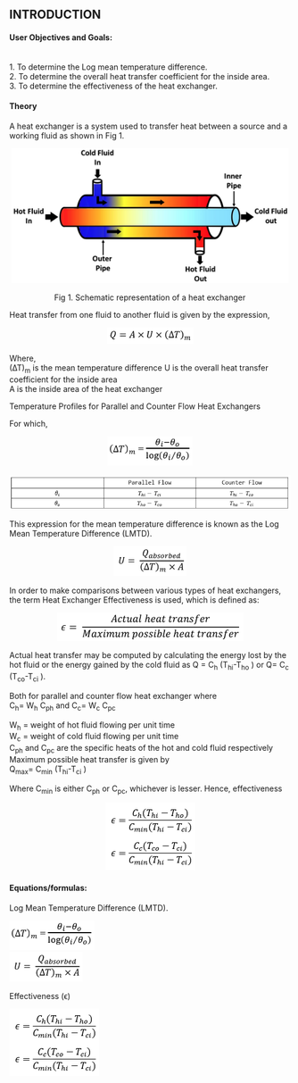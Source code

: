 ## INTRODUCTION<br>

#### User Objectives and Goals:
<br>
1. To determine the Log mean temperature difference.
<br>
2. To determine the  overall heat transfer coefficient for the inside area.
<br>
3. To determine the effectiveness of the heat exchanger.

<br>

#### Theory

A heat exchanger is a system used to transfer heat between a source and a working fluid as shown in Fig 1.
<center>

![alt text](images/1.png)<br>

Fig 1. Schematic representation of a heat exchanger

</center>

Heat transfer from one fluid to another fluid is given by the expression,<br>

<center>

![](images/2.png)

</center>

Where,<br>
	(∆T)<sub>m</sub> is the mean temperature difference
	U is the overall heat transfer coefficient for the inside area<br>
	A is the inside area of the heat exchanger<br>


Temperature Profiles for Parallel and Counter Flow Heat Exchangers

For which,

<center>

![](images/3.png)

</center>

<center>

![](images/7.png)

</center>

This expression for the mean temperature difference is known as the Log Mean Temperature Difference (LMTD).

<center>

![](images/4.png)

</center>


In order to make comparisons between various types of heat exchangers, the term Heat Exchanger Effectiveness is used, which is defined as:

<center>

![](images/5.png)

</center>


Actual heat transfer may be computed by calculating the energy lost by the hot fluid or the energy gained by the cold fluid as Q = C<sub>h</sub> (T<sub>hi</sub>-T<sub>ho</sub> ) or Q= C<sub>c</sub> (T<sub>co</sub>-T<sub>ci</sub> ).

Both for parallel and counter flow heat exchanger where<br>
 C<sub>h</sub>= W<sub>h</sub> C<sub>ph</sub> and C<sub>c</sub>= W<sub>c</sub> C<sub>pc</sub>

W<sub>h</sub> = weight of hot fluid flowing per unit time<br>
W<sub>c</sub> = weight of cold fluid flowing per unit time<br>
C<sub>ph</sub> and C<sub>pc</sub> are the specific heats of the hot and cold fluid respectively<br>
Maximum possible heat transfer is given by <br>
Q<sub>max</sub>= C<sub>min</sub> (T<sub>hi</sub>-T<sub>ci</sub> )

Where C<sub>min</sub> is either C<sub>ph</sub> or C<sub>pc</sub>, whichever is lesser.
Hence, effectiveness

<center>

![](images/6.png)

</center>


#### Equations/formulas:

Log Mean Temperature Difference (LMTD).

![](images/3.png)<br>
![](images/4.png)<br>

Effectiveness (ϵ)

![](images/6.png)